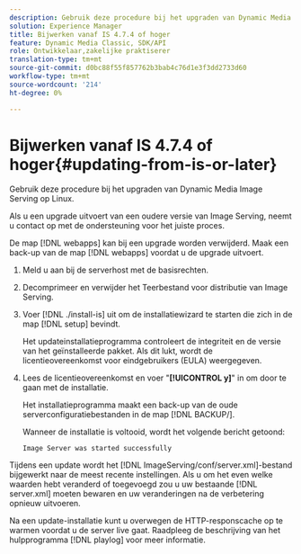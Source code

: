 ```yaml
---
description: Gebruik deze procedure bij het upgraden van Dynamic Media Image Serving op Linux.
solution: Experience Manager
title: Bijwerken vanaf IS 4.7.4 of hoger
feature: Dynamic Media Classic, SDK/API
role: Ontwikkelaar,zakelijke praktiserer
translation-type: tm+mt
source-git-commit: d0bc88f55f857762b3bab4c76d1e3f3dd2733d60
workflow-type: tm+mt
source-wordcount: '214'
ht-degree: 0%

---
```



# Bijwerken vanaf IS 4.7.4 of hoger{#updating-from-is-or-later}

Gebruik deze procedure bij het upgraden van Dynamic Media Image Serving op Linux.

Als u een upgrade uitvoert van een oudere versie van Image Serving, neemt u contact op met de ondersteuning voor het juiste proces.

De map [!DNL webapps] kan bij een upgrade worden verwijderd. Maak een back-up van de map [!DNL webapps] voordat u de upgrade uitvoert.

1. Meld u aan bij de serverhost met de basisrechten.
1. Decomprimeer en verwijder het Teerbestand voor distributie van Image Serving.
1. Voer [!DNL ./install-is] uit om de installatiewizard te starten die zich in de map [!DNL setup] bevindt.

   Het updateinstallatieprogramma controleert de integriteit en de versie van het geïnstalleerde pakket. Als dit lukt, wordt de licentieovereenkomst voor eindgebruikers (EULA) weergegeven.
1. Lees de licentieovereenkomst en voer &quot;**[!UICONTROL y]**&quot; in om door te gaan met de installatie.

   Het installatieprogramma maakt een back-up van de oude serverconfiguratiebestanden in de map [!DNL BACKUP/].

   Wanneer de installatie is voltooid, wordt het volgende bericht getoond:

   `Image Server was started successfully`

Tijdens een update wordt het [!DNL ImageServing/conf/server.xml]-bestand bijgewerkt naar de meest recente instellingen. Als u om het even welke waarden hebt veranderd of toegevoegd zou u uw bestaande [!DNL server.xml] moeten bewaren en uw veranderingen na de verbetering opnieuw uitvoeren.

Na een update-installatie kunt u overwegen de HTTP-responscache op te warmen voordat u de server live gaat. Raadpleeg de beschrijving van het hulpprogramma [!DNL playlog] voor meer informatie.
